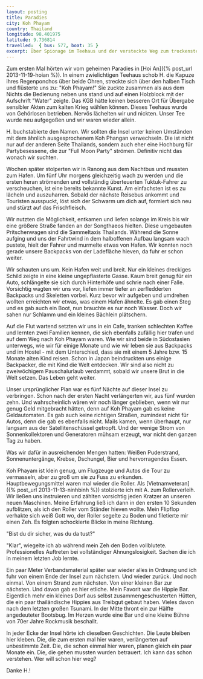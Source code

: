 ```yaml
---
layout: posting
title: Paradies
city: Koh Phayam
country: Thailand
longitude: 98.401975
latitude: 9.736814
travelled:  { bus: 577, boat: 35 }
excerpt: Über Spionage im Teehaus und der versteckte Weg zum trockensten Hafen der Welt, als auch kleben bleibende Menschen  und wofür Treibgut gut ist.
---
```


Zum ersten Mal hörten wir vom geheimen Paradies in [Hoi An]({% post_url 2013-11-19-hoian %}). In einem zwielichtigen Teehaus schob H. die Kapuze ihres Regenponchos über beide Ohren, streckte sich über den halben Tisch und flüsterte uns zu: "Koh Phayam!" Sie zuckte zusammen als aus dem Nichts die Bedienung neben uns stand und auf einen Holzblock mit der Aufschrift "Water" zeigte. Das KGB hätte keinen besseren Ort für Übergabe sensibler Akten zum kalten Krieg wählen können. Dieses Teehaus wurde von Gehörlosen betrieben. Nervös lächelten wir und nickten. Unser Tee wurde neu aufgegoßen und wir waren wieder allein. 

H. buchstabierte den Namen. Wir sollten die Insel unter keinen Umständen mit dem ähnlich ausgesprochenem Koh Phangan verwechseln. Die ist nicht nur auf der anderen Seite Thailands, sondern auch eher eine Hochburg für Partybesessene, die zur "Full Moon Party" strömen. Definitiv nicht das wonach wir suchten.

Wochen später stolperten wir in Ranong aus dem Nachtbus und mussten zum Hafen. Um fünf Uhr morgens gleichzeitig wach zu werden und die ersten heran strömenden und vollständig überteuerten Tuktuk-Fahrer zu verscheuchen, ist eine bereits bekannte Kunst. Am einfachsten ist es zu lächeln und auszuharren. Sobald der nächste Reisebus ankommt und Touristen ausspuckt, löst sich der Schwarm um dich auf, formiert sich neu und stürzt auf das Frischfleisch. 

Wir nutzten die Möglichkeit, entkamen und liefen solange im Kreis bis wir eine größere Straße fanden an der Songthaeos hielten. Diese umgebauten Pritschenwagen sind die Sammeltaxis Thailands. Während die Sonne aufging und uns der Fahrtwind in dem halboffenen Aufbau langsam wach pustete, hielt der Fahrer und murmelte etwas von Hafen. Wir konnten noch gerade unsere Backpacks von der Ladefläche hieven, da fuhr er schon weiter. 

Wir schauten uns um. Kein Hafen weit und breit. Nur ein kleines dreckiges Schild zeigte in eine kleine ungepflasterte Gasse. Kaum breit genug für ein Auto, schlängelte sie sich durch Hinterhöfe und schrie nach einer Falle. Vorsichtig wagten wir uns vor, liefen immer tiefer an zerfledderten Backpacks und Skeletten vorbei. Kurz bevor wir aufgeben und umdrehen wollten erreichten wir etwas, was einem Hafen ähnelte. Es gab einen Steg und es gab auch ein Boot, nun brauchte es nur noch Wasser. Doch wir sahen nur Schlamm und ein kleines Bächlein plätschern.

Auf die Flut wartend setzten wir uns in ein Cafe, tranken schlechten Kaffee und lernten zwei Familien kennen, die sich ebenfalls zufällig hier trafen und auf dem Weg nach Koh Phayam waren. Wie wir sind beide in Südostasien unterwegs, wie wir für einige Monate und wie wir leben sie aus Backpacks und im Hostel - mit dem Unterschied, dass sie mit einem 5 Jahre bzw. 15 Monate alten Kind reisen. Schon in Japan beindruckten uns einige Backpacker, die mit Kind die Welt entdecken. Wir sind also nicht zu zweiwöchigem Pauschalurlaub verdammt, sobald wir unsere Brut in die Welt setzen. Das Leben geht weiter. 

<!-- images -->

Unser ursprünglicher Plan war es fünf Nächte auf dieser Insel zu verbringen. Schon nach der ersten Nacht verlängerten wir, aus fünf wurden zehn. Und wahrscheinlich wären wir noch länger geblieben, wenn wir nur genug Geld mitgebracht hätten, denn auf Koh Phayam gab es keine Geldautomaten. Es gab auch keine richtigen Straßen, zumindest nicht für Autos, denn die gab es ebenfalls nicht. Mails kamen, wenn überhaupt, nur langsam aus der Satellitenschüssel getropft. Und der wenige Strom von Sonnenkollektoren und Generatoren mühsam erzeugt, war nicht den ganzen Tag zu haben.

Was wir dafür in ausreichenden Mengen hatten: Weißen Puderstrand, Sonnenuntergänge, Krebse, Dschungel, Bier und hervorragendes Essen. 

Koh Phayam ist klein genug, um Flugzeuge und Autos die Tour zu vermasseln, aber zu groß um sie zu Fuss zu erkunden. Hauptbewegungsmittel waren mal wieder die Roller. Als [Vietnamveteran]({% post_url 2013-11-13-ninhbinh %}) stolzierte ich mit A. zum Rollerverleih. Wir ließen uns instruieren und zählten vorsichtig jeden Kratzer an unseren neuen Maschinen. Meine Erfahrung ließ ich dann in den ersten 10 Sekunden aufblitzen, als ich den Roller vom Ständer hieven wollte. Mein Flipflop verhakte sich weiß Gott wo, der Roller segelte zu Boden und filetierte mir einen Zeh. Es folgten schockierte Blicke in meine Richtung. 

"Bist du dir sicher, was du da tust?"

"Klar", wiegelte ich ab während mein Zeh den Boden vollblutete. Professionelles Auftreten bei vollständiger Ahnungslosigkeit. Sachen die ich in meinem letzten Job lernte.

Ein paar Meter Verbandsmaterial später war wieder alles in Ordnung und ich fuhr von einem Ende der Insel zum nächstem. Und wieder zurück. Und noch einmal. Von einem Strand zum nächsten. Von einer kleinen Bar zur nächsten. Und davon gab es hier etliche. Mein Favorit war die Hippie Bar. Eigentlich mehr ein kleines Dorf aus selbst zusammengeschusterten Hütten, die ein paar thailändische Hippies aus Treibgut gebaut haben. Vieles davon nach dem letzten großen Tsunami. In der Mitte thront ein zur Hälfte angedeuteter Bootsbug. Im Herzen wurde eine Bar und eine kleine Bühne von 70er Jahre Rockmusik beschallt.

In jeder Ecke der Insel hörte ich dieselben Geschichten. Die Leute bleiben hier kleben. Die, die zum ersten mal hier waren, verlängerten auf unbestimmte Zeit. Die, die schon einmal hier waren, planen gleich ein paar Monate ein. Die, die gehen mussten wurden betrauert. Ich kann das schon verstehen. Wer will schon hier weg? 

Danke H.!
